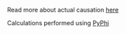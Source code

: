 Read more about actual causation [here](https://arxiv.org/abs/1708.06716)

Calculations performed using [PyPhi](https://arxiv.org/abs/1712.09644)